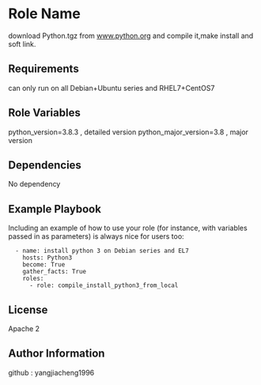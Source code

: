 Role Name
=========

download Python.tgz from www.python.org and compile it,make install and soft link.

Requirements
------------

can only run on all Debian+Ubuntu series and RHEL7+CentOS7

Role Variables
--------------

python_version=3.8.3 , detailed version
python_major_version=3.8  , major version

Dependencies
------------

No dependency

Example Playbook
----------------

Including an example of how to use your role (for instance, with variables passed in as parameters) is always nice for users too:

      - name: install python 3 on Debian series and EL7
        hosts: Python3
        become: True
        gather_facts: True
        roles:
          - role: compile_install_python3_from_local

License
-------

Apache 2

Author Information
------------------

github : yangjiacheng1996
